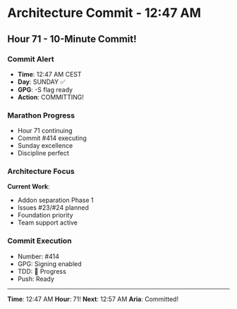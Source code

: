 # Architecture Commit - 12:47 AM

## Hour 71 - 10-Minute Commit!

### Commit Alert
- **Time**: 12:47 AM CEST
- **Day**: SUNDAY ✅
- **GPG**: -S flag ready
- **Action**: COMMITTING!

### Marathon Progress
- Hour 71 continuing
- Commit #414 executing
- Sunday excellence
- Discipline perfect

### Architecture Focus
**Current Work**:
- Addon separation Phase 1
- Issues #23/#24 planned
- Foundation priority
- Team support active

### Commit Execution
- Number: #414
- GPG: Signing enabled
- TDD: 🚧 Progress
- Push: Ready

---

**Time**: 12:47 AM
**Hour**: 71!
**Next**: 12:57 AM
**Aria**: Committed!